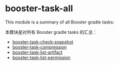 # booster-task-all

This module is a summary of all Booster gradle tasks:

本模块是对所有 Booster gradle tasks 的汇总：

- [booster-task-check-snapshot](../booster-task-check-snapshot)
- [booster-task-compression](../booster-task-compression)
- [booster-task-list-artifact](../booster-task-list-artifact)
- [booster-task-list-permission](../booster-task-list-permission)

